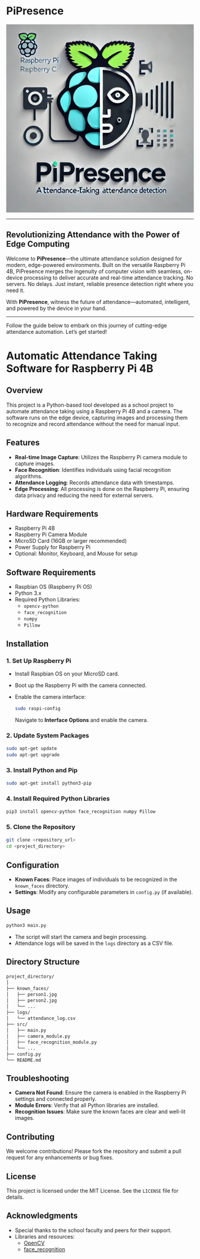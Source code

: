 # PiPresence

![PiPresence Logo](data/logo/PiPresence_readme.jpg)

---

## Revolutionizing Attendance with the Power of Edge Computing

Welcome to **PiPresence**—the ultimate attendance solution designed for modern, edge-powered environments. Built on the versatile Raspberry Pi 4B, PiPresence merges the ingenuity of computer vision with seamless, on-device processing to deliver accurate and real-time attendance tracking. No servers. No delays. Just instant, reliable presence detection right where you need it.

With **PiPresence**, witness the future of attendance—automated, intelligent, and powered by the device in your hand.

---

Follow the guide below to embark on this journey of cutting-edge attendance automation. Let’s get started!

# Automatic Attendance Taking Software for Raspberry Pi 4B

## Overview

This project is a Python-based tool developed as a school project to automate attendance taking using a Raspberry Pi 4B and a camera. The software runs on the edge device, capturing images and processing them to recognize and record attendance without the need for manual input.

## Features

- **Real-time Image Capture**: Utilizes the Raspberry Pi camera module to capture images.
- **Face Recognition**: Identifies individuals using facial recognition algorithms.
- **Attendance Logging**: Records attendance data with timestamps.
- **Edge Processing**: All processing is done on the Raspberry Pi, ensuring data privacy and reducing the need for external servers.

## Hardware Requirements

- Raspberry Pi 4B
- Raspberry Pi Camera Module
- MicroSD Card (16GB or larger recommended)
- Power Supply for Raspberry Pi
- Optional: Monitor, Keyboard, and Mouse for setup

## Software Requirements

- Raspbian OS (Raspberry Pi OS)
- Python 3.x
- Required Python Libraries:
  - `opencv-python`
  - `face_recognition`
  - `numpy`
  - `Pillow`

## Installation

### 1. Set Up Raspberry Pi

- Install Raspbian OS on your MicroSD card.
- Boot up the Raspberry Pi with the camera connected.
- Enable the camera interface:

  ```bash
  sudo raspi-config
  ```

  Navigate to **Interface Options** and enable the camera.

### 2. Update System Packages

```bash
sudo apt-get update
sudo apt-get upgrade
```

### 3. Install Python and Pip

```bash
sudo apt-get install python3-pip
```

### 4. Install Required Python Libraries

```bash
pip3 install opencv-python face_recognition numpy Pillow
```

### 5. Clone the Repository

```bash
git clone <repository_url>
cd <project_directory>
```

## Configuration

- **Known Faces**: Place images of individuals to be recognized in the `known_faces` directory.
- **Settings**: Modify any configurable parameters in `config.py` (if available).

## Usage

```bash
python3 main.py
```

- The script will start the camera and begin processing.
- Attendance logs will be saved in the `logs` directory as a CSV file.

## Directory Structure

```
project_directory/
│
├── known_faces/
│   ├── person1.jpg
│   ├── person2.jpg
│   └── ...
├── logs/
│   └── attendance_log.csv
├── src/
│   ├── main.py
│   ├── camera_module.py
│   ├── face_recognition_module.py
│   └── ...
├── config.py
└── README.md
```

## Troubleshooting

- **Camera Not Found**: Ensure the camera is enabled in the Raspberry Pi settings and connected properly.
- **Module Errors**: Verify that all Python libraries are installed.
- **Recognition Issues**: Make sure the known faces are clear and well-lit images.

## Contributing

We welcome contributions! Please fork the repository and submit a pull request for any enhancements or bug fixes.

## License

This project is licensed under the MIT License. See the `LICENSE` file for details.

## Acknowledgments

- Special thanks to the school faculty and peers for their support.
- Libraries and resources:
  - [OpenCV](https://opencv.org/)
  - [face_recognition](https://github.com/ageitgey/face_recognition)